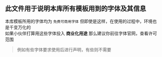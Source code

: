 ## 此文件用于说明本库所有模板用到的字体及其信息
本库模板所用的字体均为 `免费可商用字体` 但即使是这样，在使用的过程中，环境也是千变万化的  
如果小伙伴打算用这些字体投入 **商业化用途** 那么建议你前往字体官网，查看许可范围  
> 例如有些字体要求使用后进行声明，有些则不需要